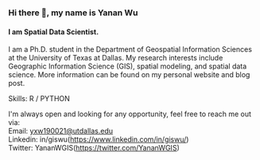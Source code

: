 ### Hi there 👋, my name is Yanan Wu
#### I am Spatial Data Scientist. 
I am a Ph.D. student in the Department of Geospatial Information Sciences at the University of Texas at Dallas. My research interests include Geographic Information Science (GIS), spatial modeling, and spatial data science. More information can be found on my personal website and blog post.

Skills: R / PYTHON

I'm always open and looking for any opportunity, feel free to reach me out via:<br />
Email: yxw190021@utdallas.edu<br />
Linkedin: in/giswu(https://www.linkedin.com/in/giswu/)<br />
Twitter: YananWGIS(https://twitter.com/YananWGIS)<br />








